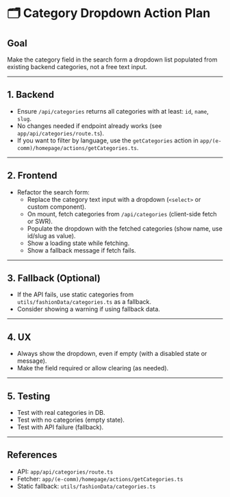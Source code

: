 # 🗂️ Category Dropdown Action Plan

## Goal
Make the category field in the search form a dropdown list populated from existing backend categories, not a free text input.

---

## 1. Backend
- Ensure `/api/categories` returns all categories with at least: `id`, `name`, `slug`.
- No changes needed if endpoint already works (see `app/api/categories/route.ts`).
- If you want to filter by language, use the `getCategories` action in `app/(e-comm)/homepage/actions/getCategories.ts`.

---

## 2. Frontend
- Refactor the search form:
  - Replace the category text input with a dropdown (`<select>` or custom component).
  - On mount, fetch categories from `/api/categories` (client-side fetch or SWR).
  - Populate the dropdown with the fetched categories (show name, use id/slug as value).
  - Show a loading state while fetching.
  - Show a fallback message if fetch fails.

---

## 3. Fallback (Optional)
- If the API fails, use static categories from `utils/fashionData/categories.ts` as a fallback.
- Consider showing a warning if using fallback data.

---

## 4. UX
- Always show the dropdown, even if empty (with a disabled state or message).
- Make the field required or allow clearing (as needed).

---

## 5. Testing
- Test with real categories in DB.
- Test with no categories (empty state).
- Test with API failure (fallback).

---

## References
- API: `app/api/categories/route.ts`
- Fetcher: `app/(e-comm)/homepage/actions/getCategories.ts`
- Static fallback: `utils/fashionData/categories.ts` 